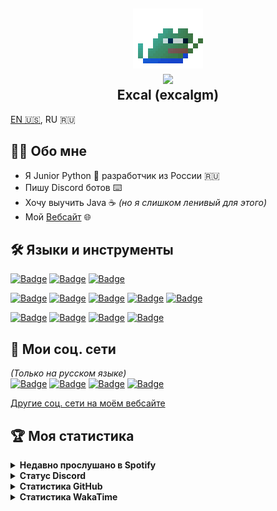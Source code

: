 <h2 align="center">
    <img src="assets/pepe.gif"><br>
    <a href="https://github.com/excalgm"><img src="https://komarev.com/ghpvc/?username=excalgm&label=Profile views"></a><br>
    Excal (excalgm)
</h2>

[EN 🇺🇸](README.md), RU 🇷🇺

## 👨‍💻 Обо мне
 - Я Junior Python 🐍 разработчик из России 🇷🇺
 - Пишу Discord ботов ⌨️
 - Хочу выучить Java ☕ <i>(но я слишком ленивый для этого)</i>
 - Мой [Вебсайт](https://excal.ru) 🌐

## 🛠️ Языки и инструменты
[![Badge](https://img.shields.io/badge/ARCH%20LINUX-ff0000?color=black&style=for-the-badge&logo=archlinux)](https://archlinux.org)
[![Badge](https://img.shields.io/badge/WINDOWS-ff0000?color=black&style=for-the-badge&logo=windows11&logoColor=blue)](https://windows.com)
[![Badge](https://img.shields.io/badge/UBUNTU-ff0000?color=black&style=for-the-badge&logo=ubuntu)](https://ubuntu.com/server)

[![Badge](https://img.shields.io/badge/PYTHON-ff0000?color=black&style=for-the-badge&logo=python)](https://python.org)
[![Badge](https://img.shields.io/badge/SQLite-ff0000?color=black&style=for-the-badge&logo=sqlite&logoColor=blue)](https://sqlite.org)
[![Badge](https://img.shields.io/badge/MYSQL-ff0000?color=black&style=for-the-badge&logo=mysql)](https://mysql.com)
[![Badge](https://img.shields.io/badge/YAML-ff0000?color=black&style=for-the-badge&logo=yaml)](https://yaml.org)
[![Badge](https://img.shields.io/badge/JSON-ff0000?color=black&style=for-the-badge&logo=json)](https://json.org)

[![Badge](https://img.shields.io/badge/GITHUB-ff0000?color=black&style=for-the-badge&logo=github)](https://github.com)
[![Badge](https://img.shields.io/badge/CODEBERG-ff0000?color=black&style=for-the-badge&logo=codeberg)](https://codeberg.org)
[![Badge](https://img.shields.io/badge/VSCODE-ff0000?color=black&style=for-the-badge&logo=visualstudiocode&logoColor=blue)](https://code.visualstudio.com)
[![Badge](https://img.shields.io/badge/APACHE%20HTTP%20SERVER-ff0000?color=black&style=for-the-badge&logo=apache&logoColor=red)](https://httpd.apache.org)

## 📱 Мои соц. сети
*(Только на русском языке)*  
[![Badge](https://img.shields.io/badge/DISCORD-ff0000?color=black&style=for-the-badge&logo=discord)](https://discord.com/users/428255552313884672)
[![Badge](https://img.shields.io/badge/TELEGRAM-ff0000?color=black&style=for-the-badge&logo=telegram)](https://t.me/excalgm)
[![Badge](https://img.shields.io/badge/TELEGRAM%20CHANNEL-ff0000?color=black&style=for-the-badge&logo=telegram)](https://t.me/excalch)
[![Badge](https://img.shields.io/badge/MASTODON-ff0000?color=black&style=for-the-badge&logo=mastodon)](https://mastodon.ml/@exc)

[Другие соц. сети на моём вебсайте](https://excal.ru)

## 🏆 Моя статистика
<details>
<summary><b>Недавно прослушано в Spotify</b></summary>

![Spotify Recently Played](https://spotify-recently-played-readme.vercel.app/api?user=4j81xntqukvz0gznpdcape2wp)
</details>

<details>
<summary><b>Статус Discord</b></summary>

[![Discord Presence](https://lanyard.cnrad.dev/api/428255552313884672?idleMessage=Сейчас%20я%20ничего%20не%20делаю!)](https://discord.com/users/428255552313884672)
</details>

<details>
<summary><b>Статистика GitHub</b></summary>

[![GitHub Stats](https://github-readme-stats.vercel.app/api?username=excalgm&show_icons=true&theme=github_dark)](https://github.com/excalgm)

<!-- [![GitHub Streak](https://streak-stats.demolab.com?user=excalgm&theme=dark)](https://github.com/excalgm) -->

[![GitHub Trends](https://api.githubtrends.io/user/svg/excalgm/langs?time_range=one_year&include_private=True&loc_metric=changed&compact=True&theme=dark)](https://github.com/excalgm)
</details>

<details>
<summary><b>Статистика WakaTime</b></summary>

[![excalgm's wakatime stats](https://github-readme-stats.vercel.app/api/wakatime?username=excalgm&layout=compact)](https://github.com/anuraghazra/github-readme-stats)
</details>
